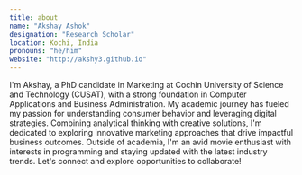 ```yaml
---
title: about
name: "Akshay Ashok"
designation: "Research Scholar"
location: Kochi, India
pronouns: "he/him"
website: "http://akshy3.github.io"
---
```


I'm Akshay, a PhD candidate in Marketing at Cochin University of Science and Technology (CUSAT), with a strong foundation in Computer Applications and Business Administration. My academic journey has fueled my passion for understanding consumer behavior and leveraging digital strategies. Combining analytical thinking with creative solutions, I'm dedicated to exploring innovative marketing approaches that drive impactful business outcomes. Outside of academia, I'm an avid movie enthusiast with interests in programming and staying updated with the latest industry trends. Let's connect and explore opportunities to collaborate!
